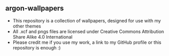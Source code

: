## argon-wallpapers
 - This repository is a collection of wallpapers, designed for use with my other themes
 - All .xcf and pngs files are licensed under Creative Commons Attribution Share Alike 4.0 International
 - Please credit me if you use my work, a link to my GitHub profile or this repository is enough :)
